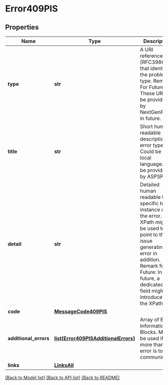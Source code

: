# Error409PIS

## Properties
Name | Type | Description | Notes
------------ | ------------- | ------------- | -------------
**type** | **str** | A URI reference [RFC3986] that identifies the problem type.  Remark For Future: These URI will be provided by NextGenPSD2 in future.  | 
**title** | **str** | Short human readable description of error type.  Could be in local language.  To be provided by ASPSPs.  | [optional] 
**detail** | **str** | Detailed human readable text specific to this instance of the error.  XPath might be used to point to the issue generating the error in addition. Remark for Future: In future, a dedicated field might be introduced for the XPath.  | [optional] 
**code** | [**MessageCode409PIS**](MessageCode409PIS.md) |  | 
**additional_errors** | [**list[Error409PISAdditionalErrors]**](Error409PISAdditionalErrors.md) | Array of Error Information Blocks.  Might be used if more than one error is to be communicated  | [optional] 
**links** | [**LinksAll**](LinksAll.md) |  | [optional] 

[[Back to Model list]](../README.md#documentation-for-models) [[Back to API list]](../README.md#documentation-for-api-endpoints) [[Back to README]](../README.md)

